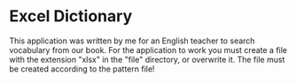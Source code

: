 # Excel Dictionary
This application was written by me for an English teacher to search vocabulary from our book.
For the application to work you must create a file with the extension "xlsx" in the "file" directory, or overwrite it.
The file must be created according to the pattern file!
